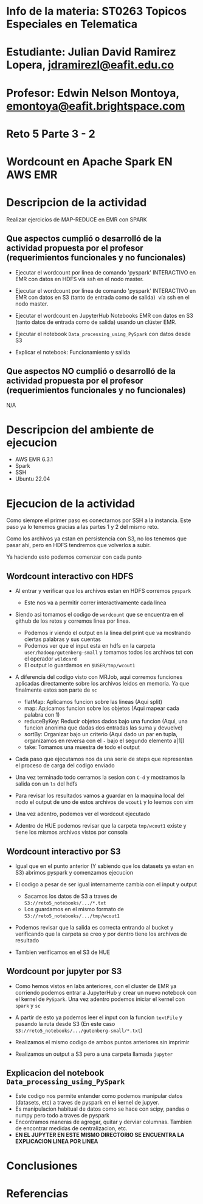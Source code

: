 # Info de la materia: ST0263 Topicos Especiales en Telematica

# Estudiante: Julian David Ramirez Lopera, jdramirezl@eafit.edu.co

# Profesor: Edwin Nelson Montoya, emontoya@eafit.brightspace.com

# Reto 5 Parte 3 - 2

# Wordcount en Apache Spark EN AWS EMR

# Descripcion de la actividad

Realizar ejercicios de MAP-REDUCE en EMR con SPARK

## Que aspectos cumplió o desarrolló de la actividad propuesta por el profesor (requerimientos funcionales y no funcionales)

- Ejecutar el wordcount por linea de comando 'pyspark' INTERACTIVO en EMR con datos en HDFS vía ssh en el nodo master.

- Ejecutar el wordcount por linea de comando 'pyspark' INTERACTIVO en EMR con datos en S3 (tanto de entrada como de salida)  vía ssh en el nodo master.

- Ejecutar el wordcount en JupyterHub Notebooks EMR con datos en S3 (tanto datos de entrada como de salida) usando un clúster EMR.

- Ejecutar el notebook `Data_processing_using_PySpark` con datos desde S3

- Explicar el notebook: Funcionamiento y salida

## Que aspectos NO cumplió o desarrolló de la actividad propuesta por el profesor (requerimientos funcionales y no funcionales)

N/A

# Descripcion del ambiente de ejecucion

- AWS EMR 6.3.1
- Spark
- SSH
- Ubuntu 22.04

# Ejecucion de la actividad

Como siempre el primer paso es conectarnos por SSH a la instancia. Este paso ya lo tenemos gracias a las partes 1 y 2 del mismo reto.

Como los archivos ya estan en persistencia con S3, no los tenemos que pasar ahi, pero en HDFS tendremos que volverlos a subir.

Ya haciendo esto podemos comenzar con cada punto

## Wordcount interactivo con HDFS

- Al entrar y verificar que los archivos estan en HDFS corremos `pyspark`

  - Este nos va a permitir correr interactivamente cada linea

- Siendo asi tomamos el codigo de `wordcount` que se encuentra en el github de los retos y corremos linea por linea.

  - Podemos ir viendo el output en la linea del print que va mostrando ciertas palabras y sus cuentas
  - Podemos ver que el input esta en hdfs en la carpeta `user/hadoop/gutenberg-small` y tomamos todos los archivos txt con el operador `wildcard`
  - El output lo guardamos en `$USER/tmp/wcout1`

- A diferencia del codigo visto con MRJob, aqui corremos funciones aplicadas directamente sobre los archivos leidos en memoria. Ya que finalmente estos son parte de `sc`

  - flatMap: Aplicamos funcion sobre las lineas (Aqui split)
  - map: Ap;icamos funcion sobre los objetos (Aqui mapear cada palabra con 1)
  - reduceByKey: Reducir objetos dados bajo una funcion (Aqui, una funcion anonima que dadas dos entradas las suma y devuelve)
  - sortBy: Organizar bajo un criterio (Aqui dado un par en tupla, organizamos en reversa con el `-` bajo el segundo elemento a[1])
  - take: Tomamos una muestra de todo el output

- Cada paso que ejecutamos nos da una serie de steps que representan el proceso de carga del codigo enviado

- Una vez terminado todo cerramos la sesion con `C-d` y mostramos la salida con un `ls` del hdfs

- Para revisar los resultados vamos a guardar en la maquina local del nodo el output de uno de estos archivos de `wcout1` y lo leemos con vim

- Una vez adentro, podemos ver el wordcout ejecutado

- Adentro de HUE podemos revisar que la carpeta `tmp/wcout1` existe y tiene los mismos archivos vistos por consola

## Wordcount interactivo por S3

- Igual que en el punto anterior (Y sabiendo que los datasets ya estan en S3) abrimos pyspark y comenzamos ejecucion

- El codigo a pesar de ser igual internamente cambia con el input y output

  - Sacamos los datos de S3 a traves de `S3://reto5_notebooks/.../*.txt`
  - Los guardamos en el mismo formato de `S3://reto5_notebooks/.../tmp/wcout1`

- Podemos revisar que la salida es correcta entrando al bucket y verificando que la carpeta se creo y por dentro tiene los archivos de resultado

- Tambien verificamos en el S3 de HUE

## Wordcount por jupyter por S3

- Como hemos vistos en labs anteriores, con el cluster de EMR ya corriendo podemos entrar a JupyterHub y crear un nuevo notebook con el kernel de `PySpark`. Una vez adentro podemos iniciar el kernel con `spark` y `sc`

- A partir de esto ya podemos leer el input con la funcion `textFile` y pasando la ruta desde S3 (En este caso `S3://reto5_notebooks/.../gutenberg-small/*.txt`)

- Realizamos el mismo codigo de ambos puntos anteriores sin imprimir

- Realizamos un output a S3 pero a una carpeta llamada `jupyter`

## Explicacion del notebook `Data_processing_using_PySpark`

- Este codigo nos permite entender como podemos manipular datos (datasets, etc) a traves de pyspark en el kernel de jupyer.
- Es manipulacion habitual de datos como se hace con scipy, pandas o numpy pero todo a traves de pyspark
- Encontramos maneras de agregar, quitar y derviar columnas. Tambien de encontrar medidas de centralizacion, etc.
- **EN EL JUPYTER EN ESTE MISMO DIRECTORIO SE ENCUENTRA LA EXPLICACION LINEA POR LINEA**

# Conclusiones

# Referencias
